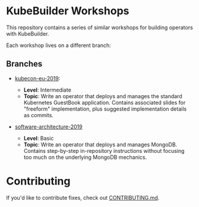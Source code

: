 # KubeBuilder Workshops

This repository contains a series of similar workshops for building
operators with KubeBuilder.

Each workshop lives on a different branch:

## Branches

- [kubecon-eu-2019](https://github.com/DirectXMan12/kubebuilder-workshops/tree/kubecon-eu-2019):
  
  * **Level**: Intermediate
  * **Topic**: Write an operator that deploys and manages the standard
    Kubernetes GuestBook application.  Contains associated slides for
    "freeform" implementation, plus suggested implementation details as
    commits.

- [software-architecture-2019](https://github.com/DirectXMan12/kubebuilder-workshops/tree/software-architecture-2019)
  
  * **Level**: Basic
  * **Topic**: Write an operator that deploys and manages MongoDB.
    Contains step-by-step in-repository instructions without focusing too
    much on the underlying MongoDB mechanics.

# Contributing

If you'd like to contribute fixes, check out
[CONTRIBUTING.md](CONTRIBUTING.md).

